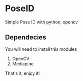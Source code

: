 # PoseID
Simple Pose ID with python, opencv

## Dependecies 
You will need to install this modules
1. OpenCV
2. Mediapipe

That's it, enjoy it!
